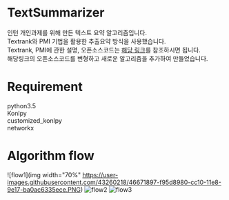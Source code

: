 # TextSummarizer
인턴 개인과제를 위해 만든 텍스트 요약 알고리즘입니다.<br>Textrank와 PMI 기법을 활용한 추출요약 방식을 사용했습니다.<br>Textrank, PMI에 관한 설명, 오픈소스코드는 [해당 링크](https://bab2min.tistory.com/552)를 참조하시면 됩니다.<br>
해당링크의 오픈소스코드를 변형하고 새로운 알고리즘을 추가하여 만들었습니다.


# Requirement
python3.5<br>
Konlpy<br>
customized_konlpy<br>
networkx<br>

# Algorithm flow

![flow1](img width="70%" https://user-images.githubusercontent.com/43260218/46671897-f95d8980-cc10-11e8-9e17-ba0ac6335ece.PNG)
![flow2](https://user-images.githubusercontent.com/43260218/46671945-1b570c00-cc11-11e8-8cf8-b61c10381d12.PNG)
![flow3](https://user-images.githubusercontent.com/43260218/46671947-1c883900-cc11-11e8-824f-01673bc67dc1.PNG)

